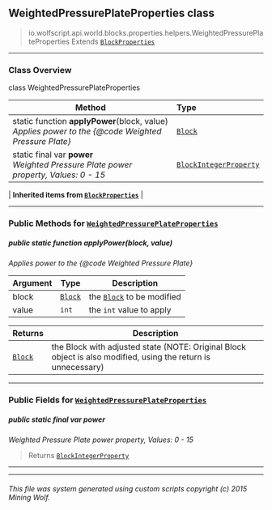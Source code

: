 ## WeightedPressurePlateProperties __class__

>io.wolfscript.api.world.blocks.properties.helpers.WeightedPressurePlateProperties
>Extends [`BlockProperties`](BlockProperties.md)

---

### Class Overview

class WeightedPressurePlateProperties

Method | Type   
--- | :--- 
static function __applyPower__(block, value) <br> _Applies power to the {@code Weighted Pressure Plate}_ | [`Block`](../../Block.md)
static final var __power__ <br> _Weighted Pressure Plate power property, Values: 0 - 15_ | [`BlockIntegerProperty`](../BlockIntegerProperty.md)
 |
__Inherited items from [`BlockProperties`](BlockProperties.md)__ |





---


### Public Methods for [`WeightedPressurePlateProperties`](WeightedPressurePlateProperties.md)

##### <a id='applypower'></a>public static function __applyPower__(block, value)

_Applies power to the {@code Weighted Pressure Plate}_

Argument | Type | Description  
--- | --- | --- 
block | [`Block`](../../Block.md) | the [`Block`](../../Block.md) to be modified
value | `int` | the `int` value to apply

Returns | Description
--- | --- 
[`Block`](../../Block.md) | the Block with adjusted state (NOTE: Original Block object is also modified, using the return is unnecessary)


---

### Public Fields for [`WeightedPressurePlateProperties`](WeightedPressurePlateProperties.md)

##### <a id='power'></a>public static final var __power__

_Weighted Pressure Plate power property, Values: 0 - 15_

>Returns
>  [`BlockIntegerProperty`](../BlockIntegerProperty.md)

---


---


###### This file was system generated using custom scripts copyright (c) 2015 Mining Wolf.
	

